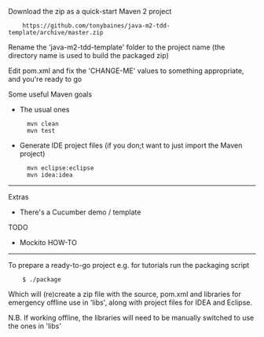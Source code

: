 Download the zip as a quick-start Maven 2 project

        https://github.com/tonybaines/java-m2-tdd-template/archive/master.zip

Rename the 'java-m2-tdd-template' folder to the project name (the directory name is used to build the packaged zip)

Edit pom.xml and fix the 'CHANGE-ME' values to something appropriate, and you're ready to go

Some useful Maven goals
* The usual ones

        mvn clean
        mvn test

* Generate IDE project files (if you don;t want to just import the Maven project)

        mvn eclipse:eclipse
        mvn idea:idea

---
Extras
* There's a Cucumber demo / template

TODO
* Mockito HOW-TO

---

To prepare a ready-to-go project e.g. for tutorials run the packaging script

        $ ./package

Which will (re)create a zip file with the source, pom.xml and libraries for emergency offline use in 'libs',
along with project files for IDEA and Eclipse. 

N.B. If working offline, the libraries will need to be manually switched to use the ones in 'libs'
